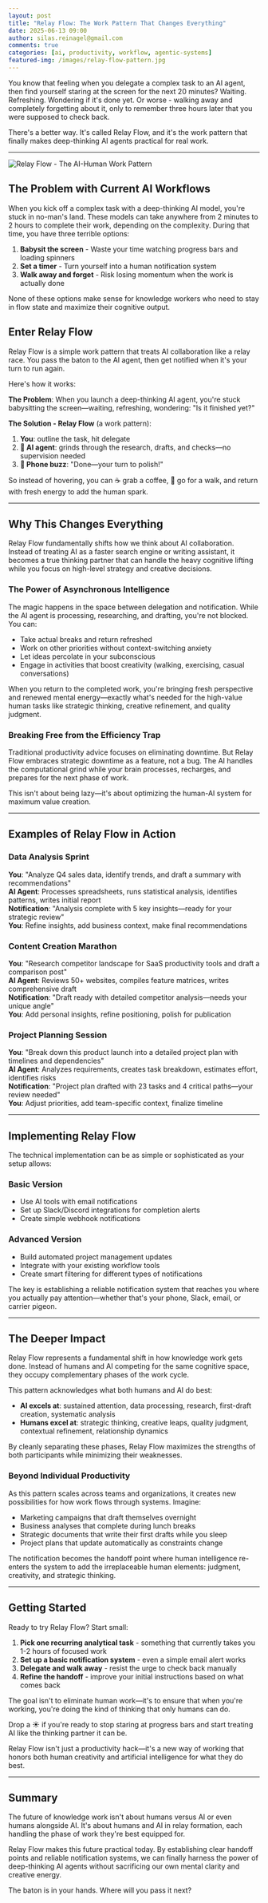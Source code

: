 ```yaml
---
layout: post
title: "Relay Flow: The Work Pattern That Changes Everything"
date: 2025-06-13 09:00
author: silas.reinagel@gmail.com
comments: true
categories: [ai, productivity, workflow, agentic-systems]
featured-img: /images/relay-flow-pattern.jpg
---
```


You know that feeling when you delegate a complex task to an AI agent, then find yourself staring at the screen for the next 20 minutes? Waiting. Refreshing. Wondering if it's done yet. Or worse - walking away and completely forgetting about it, only to remember three hours later that you were supposed to check back.

There's a better way. It's called Relay Flow, and it's the work pattern that finally makes deep-thinking AI agents practical for real work.

---

<img src="/images/relay-flow-pattern.jpg" alt="Relay Flow - The AI-Human Work Pattern"/>

## The Problem with Current AI Workflows

When you kick off a complex task with a deep-thinking AI model, you're stuck in no-man's land. These models can take anywhere from 2 minutes to 2 hours to complete their work, depending on the complexity. During that time, you have three terrible options:

1. **Babysit the screen** - Waste your time watching progress bars and loading spinners
2. **Set a timer** - Turn yourself into a human notification system
3. **Walk away and forget** - Risk losing momentum when the work is actually done

None of these options make sense for knowledge workers who need to stay in flow state and maximize their cognitive output.

## Enter Relay Flow

Relay Flow is a simple work pattern that treats AI collaboration like a relay race. You pass the baton to the AI agent, then get notified when it's your turn to run again.

Here's how it works:

**The Problem**: When you launch a deep-thinking AI agent, you're stuck babysitting the screen—waiting, refreshing, wondering: "Is it finished yet?"

**The Solution - Relay Flow** (a work pattern):
1. **You**: outline the task, hit delegate
2. **🤖 AI agent**: grinds through the research, drafts, and checks—no supervision needed  
3. **📲 Phone buzz**: "Done—your turn to polish!"

So instead of hovering, you can ☕ grab a coffee, 🚶 go for a walk, and return with fresh energy to add the human spark.

---

## Why This Changes Everything

Relay Flow fundamentally shifts how we think about AI collaboration. Instead of treating AI as a faster search engine or writing assistant, it becomes a true thinking partner that can handle the heavy cognitive lifting while you focus on high-level strategy and creative decisions.

### The Power of Asynchronous Intelligence

The magic happens in the space between delegation and notification. While the AI agent is processing, researching, and drafting, you're not blocked. You can:

- Take actual breaks and return refreshed
- Work on other priorities without context-switching anxiety  
- Let ideas percolate in your subconscious
- Engage in activities that boost creativity (walking, exercising, casual conversations)

When you return to the completed work, you're bringing fresh perspective and renewed mental energy—exactly what's needed for the high-value human tasks like strategic thinking, creative refinement, and quality judgment.

### Breaking Free from the Efficiency Trap

Traditional productivity advice focuses on eliminating downtime. But Relay Flow embraces strategic downtime as a feature, not a bug. The AI handles the computational grind while your brain processes, recharges, and prepares for the next phase of work.

This isn't about being lazy—it's about optimizing the human-AI system for maximum value creation.

---

## Examples of Relay Flow in Action

### Data Analysis Sprint
**You**: "Analyze Q4 sales data, identify trends, and draft a summary with recommendations"  
**AI Agent**: Processes spreadsheets, runs statistical analysis, identifies patterns, writes initial report  
**Notification**: "Analysis complete with 5 key insights—ready for your strategic review"  
**You**: Refine insights, add business context, make final recommendations

### Content Creation Marathon  
**You**: "Research competitor landscape for SaaS productivity tools and draft a comparison post"  
**AI Agent**: Reviews 50+ websites, compiles feature matrices, writes comprehensive draft  
**Notification**: "Draft ready with detailed competitor analysis—needs your unique angle"  
**You**: Add personal insights, refine positioning, polish for publication

### Project Planning Session
**You**: "Break down this product launch into a detailed project plan with timelines and dependencies"  
**AI Agent**: Analyzes requirements, creates task breakdown, estimates effort, identifies risks  
**Notification**: "Project plan drafted with 23 tasks and 4 critical paths—your review needed"  
**You**: Adjust priorities, add team-specific context, finalize timeline

---

## Implementing Relay Flow

The technical implementation can be as simple or sophisticated as your setup allows:

### Basic Version
- Use AI tools with email notifications
- Set up Slack/Discord integrations for completion alerts
- Create simple webhook notifications

### Advanced Version  
- Build automated project management updates
- Integrate with your existing workflow tools
- Create smart filtering for different types of notifications

The key is establishing a reliable notification system that reaches you where you actually pay attention—whether that's your phone, Slack, email, or carrier pigeon.

---

## The Deeper Impact

Relay Flow represents a fundamental shift in how knowledge work gets done. Instead of humans and AI competing for the same cognitive space, they occupy complementary phases of the work cycle.

This pattern acknowledges what both humans and AI do best:
- **AI excels at**: sustained attention, data processing, research, first-draft creation, systematic analysis
- **Humans excel at**: strategic thinking, creative leaps, quality judgment, contextual refinement, relationship dynamics

By cleanly separating these phases, Relay Flow maximizes the strengths of both participants while minimizing their weaknesses.

### Beyond Individual Productivity

As this pattern scales across teams and organizations, it creates new possibilities for how work flows through systems. Imagine:
- Marketing campaigns that draft themselves overnight
- Business analyses that complete during lunch breaks  
- Strategic documents that write their first drafts while you sleep
- Project plans that update automatically as constraints change

The notification becomes the handoff point where human intelligence re-enters the system to add the irreplaceable human elements: judgment, creativity, and strategic thinking.

---

## Getting Started

Ready to try Relay Flow? Start small:

1. **Pick one recurring analytical task** - something that currently takes you 1-2 hours of focused work
2. **Set up a basic notification system** - even a simple email alert works
3. **Delegate and walk away** - resist the urge to check back manually
4. **Refine the handoff** - improve your initial instructions based on what comes back

The goal isn't to eliminate human work—it's to ensure that when you're working, you're doing the kind of thinking that only humans can do.

Drop a ☀️ if you're ready to stop staring at progress bars and start treating AI like the thinking partner it can be.

Relay Flow isn't just a productivity hack—it's a new way of working that honors both human creativity and artificial intelligence for what they do best.

---

## Summary

The future of knowledge work isn't about humans versus AI or even humans alongside AI. It's about humans and AI in relay formation, each handling the phase of work they're best equipped for.

Relay Flow makes this future practical today. By establishing clear handoff points and reliable notification systems, we can finally harness the power of deep-thinking AI agents without sacrificing our own mental clarity and creative energy.

The baton is in your hands. Where will you pass it next? 